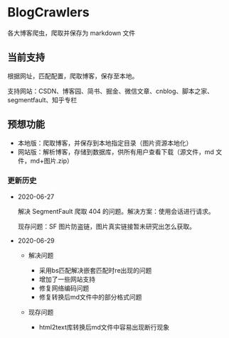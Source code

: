 # BlogCrawlers
各大博客爬虫，爬取并保存为 markdown 文件

## 当前支持

根据网址，匹配配置，爬取博客，保存至本地。

支持网站：CSDN、博客园、简书、掘金、微信文章、cnblog、脚本之家、segmentfault、知乎专栏

## 预想功能

- 本地版：爬取博客，并保存到本地指定目录（图片资源本地化）
- 网站版：解析博客，存储到数据库，供所有用户查看下载（源文件，md 文件，md+图片.zip）

### 更新历史

- 2020-06-27

  解决 SegmentFault 爬取 404 的问题。解决方案：使用会话进行请求。

  现存问题：SF 图片防盗链，图片真实链接暂未研究出怎么获取。
  
- 2020-06-29

  - 解决问题
    - 采用bs匹配解决嵌套匹配时re出现的问题
    - 增加了一些网站支持
    - 修复网络编码问题
    - 修复转换后md文件中的部分格式问题

  - 现存问题
    - html2text库转换后md文件中容易出现断行现象